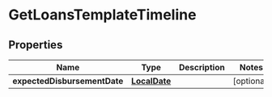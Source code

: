 

# GetLoansTemplateTimeline

## Properties

Name | Type | Description | Notes
------------ | ------------- | ------------- | -------------
**expectedDisbursementDate** | [**LocalDate**](LocalDate.md) |  |  [optional]



